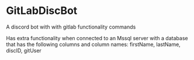 # GitLabDiscBot
A discord bot with with gitlab functionality commands

Has extra functionality when connected to an Mssql server with a database that has the following columns and column names:
firstName, lastName, discID, gitUser
